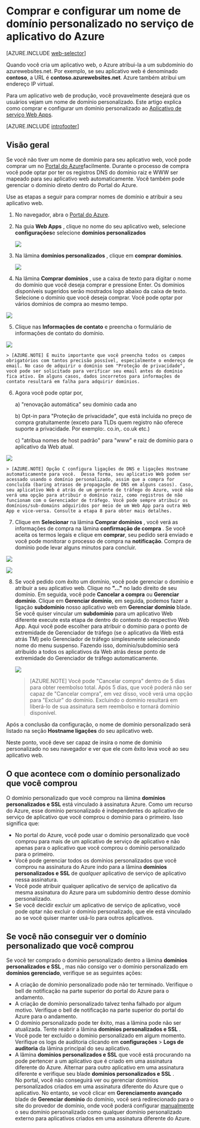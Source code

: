 <properties
    pageTitle="Como comprar um nome de domínio personalizado no Azure aplicativo de serviço Web Apps"
    description="Saiba como comprar um nome de domínio personalizado com um aplicativo web no serviço de aplicativo do Azure."
    services="app-service\web"
    documentationCenter=""
    authors="rmcmurray"
    manager="wpickett"
    editor=""/>

<tags
    ms.service="app-service-web"
    ms.workload="web"
    ms.tgt_pltfrm="na"
    ms.devlang="na"
    ms.topic="article"
    ms.date="08/11/2016"
    ms.author="robmcm"/>

# <a name="buy-and-configure-a-custom-domain-name-in-azure-app-service"></a>Comprar e configurar um nome de domínio personalizado no serviço de aplicativo do Azure

[AZURE.INCLUDE [web-selector](../../includes/websites-custom-domain-selector.md)]

Quando você cria um aplicativo web, o Azure atribui-la a um subdomínio do azurewebsites.net. Por exemplo, se seu aplicativo web é denominado **contoso**, a URL é **contoso.azurewebsites.net**. Azure também atribui um endereço IP virtual.

Para um aplicativo web de produção, você provavelmente desejará que os usuários vejam um nome de domínio personalizado. Este artigo explica como comprar e configurar um domínio personalizado ao [Aplicativo de serviço Web Apps](http://go.microsoft.com/fwlink/?LinkId=529714). 

[AZURE.INCLUDE [introfooter](../../includes/custom-dns-web-site-intro-notes.md)]


## <a name="overview"></a>Visão geral

Se você não tiver um nome de domínio para seu aplicativo web, você pode comprar um no [Portal do Azure](https://portal.azure.com/)facilmente. Durante o processo de compra você pode optar por ter os registros DNS do domínio raiz e WWW ser mapeado para seu aplicativo web automaticamente. Você também pode gerenciar o domínio direto dentro do Portal do Azure.


Use as etapas a seguir para comprar nomes de domínio e atribuir a seu aplicativo web.

1. No navegador, abra o [Portal do Azure](https://portal.azure.com/).

2. Na guia **Web Apps** , clique no nome do seu aplicativo web, selecione **configurações**e selecione **domínios personalizados**

    ![](./media/custom-dns-web-site-buydomains-web-app/dncmntask-cname-6.png)

3. Na lâmina **domínios personalizados** , clique em **comprar domínios**.

    ![](./media/custom-dns-web-site-buydomains-web-app/dncmntask-cname-buydomains-1.png)

4. Na lâmina **Comprar domínios** , use a caixa de texto para digitar o nome do domínio que você deseja comprar e pressione Enter. Os domínios disponíveis sugeridos serão mostrados logo abaixo da caixa de texto. Selecione o domínio que você deseja comprar. Você pode optar por vários domínios de compra ao mesmo tempo. 

  ![](./media/custom-dns-web-site-buydomains-web-app/dncmntask-cname-buydomains-2.png)

5. Clique nas **Informações de contato** e preencha o formulário de informações de contato do domínio.

  ![](./media/custom-dns-web-site-buydomains-web-app/dncmntask-cname-buydomains-3.png)

    > [AZURE.NOTE] É muito importante que você preencha todos os campos obrigatórios com tantos precisão possível, especialmente o endereço de email. No caso de adquirir o domínio sem "Proteção de privacidade", você pode ser solicitado para verificar seu email antes do domínio fica ativo. Em alguns casos, dados incorretos para informações de contato resultará em falha para adquirir domínios. 

6. Agora você pode optar por,

    a) "renovação automática" seu domínio cada ano
    
    b) Opt-in para "Proteção de privacidade", que está incluída no preço de compra gratuitamente (exceto para TLDs quem registro não oferece suporte a privacidade. Por exemplo:. co.in,. co.uk etc.)  
    
    c) "atribua nomes de host padrão" para "www" e raiz de domínio para o aplicativo da Web atual. 

  ![](./media/custom-dns-web-site-buydomains-web-app/dncmntask-cname-buydomains-2.5.png)
  
    > [AZURE.NOTE] Opção C configura ligações de DNS e ligações Hostname automaticamente para você.  Dessa forma, seu aplicativo Web podem ser acessado usando o domínio personalizado, assim que a compra for concluída (baring atrasos de propagação de DNS em alguns casos). Caso, seu aplicativo Web é atrás de um gerente de tráfego do Azure, você não verá uma opção para atribuir o domínio raiz, como registros de não funcionam com o Gerenciador de tráfego. Você pode sempre atribuir os domínios/sub-domains adquiridos por meio de um Web App para outra Web App e vice-versa. Consulte a etapa 8 para obter mais detalhes. 
    
7. Clique em **Selecionar** na lâmina **Comprar domínios** , você verá as informações de compra na lâmina **confirmação de compra** . Se você aceita os termos legais e clique em **comprar**, seu pedido será enviado e você pode monitorar o processo de compra na **notificação**. Compra de domínio pode levar alguns minutos para concluir. 

  ![](./media/custom-dns-web-site-buydomains-web-app/dncmntask-cname-buydomains-4.png)

  ![](./media/custom-dns-web-site-buydomains-web-app/dncmntask-cname-buydomains-5.png)

8. Se você pedido com êxito um domínio, você pode gerenciar o domínio e atribuir a seu aplicativo web. Clique no **"..."** no lado direito de seu domínio. Em seguida, você pode **Cancelar a compra** ou **Gerenciar domínio**. Clique em **Gerenciar domínio**, em seguida, podemos fazer a ligação **subdomínio** nosso aplicativo web em **Gerenciar domínio** blade. Se você quiser vincular um **subdomínio** para um aplicativo Web diferente execute esta etapa de dentro do contexto do respectivo Web App. Aqui você pode escolher para atribuir o domínio para o ponto de extremidade de Gerenciador de tráfego (se o aplicativo da Web está atrás TM) pelo Gerenciador de tráfego simplesmente selecionando nome do menu suspenso. Fazendo isso, domínio/subdomínio será atribuído a todos os aplicativos da Web atrás desse ponto de extremidade do Gerenciador de tráfego automaticamente. 

    ![](./media/custom-dns-web-site-buydomains-web-app/dncmntask-cname-buydomains-6.png)

    > [AZURE.NOTE] Você pode "Cancelar compra" dentro de 5 dias para obter reembolso total. Após 5 dias, que você poderá não ser capaz de "Cancelar compra", em vez disso, você verá uma opção para "Excluir" do domínio. Excluindo o domínio resultará em liberá-lo de sua assinatura sem reembolso e tornará domínio disponível. 

Após a conclusão da configuração, o nome de domínio personalizado será listado na seção **Hostname ligações** do seu aplicativo web.

Neste ponto, você deve ser capaz de insira o nome de domínio personalizado no seu navegador e ver que ele com êxito leva você ao seu aplicativo web.
 
## <a name="what-happens-to-the-custom-domain-you-bought"></a>O que acontece com o domínio personalizado que você comprou

O domínio personalizado que você comprou na lâmina **domínios personalizados e SSL** está vinculado à assinatura Azure. Como um recurso do Azure, esse domínio personalizado é independentes do aplicativo de serviço de aplicativo que você comprou o domínio para o primeiro. Isso significa que:

- No portal do Azure, você pode usar o domínio personalizado que você comprou para mais de um aplicativo de serviço de aplicativo e não apenas para o aplicativo que você comprou o domínio personalizado para o primeiro. 
- Você pode gerenciar todos os domínios personalizados que você comprou na assinatura do Azure indo para a lâmina **domínios personalizados e SSL** de *qualquer* aplicativo de serviço de aplicativo nessa assinatura.
- Você pode atribuir qualquer aplicativo de serviço de aplicativo da mesma assinatura do Azure para um subdomínio dentro desse domínio personalizado.
- Se você decidir excluir um aplicativo de serviço de aplicativo, você pode optar não excluir o domínio personalizado, que ele está vinculado ao se você quiser manter usá-lo para outros aplicativos.

## <a name="if-you-cant-see-the-custom-domain-you-bought"></a>Se você não conseguir ver o domínio personalizado que você comprou

Se você ter comprado o domínio personalizado dentro a lâmina **domínios personalizados e SSL** , mas não consigo ver o domínio personalizado em **domínios gerenciado**, verifique se as seguintes ações:

- A criação de domínio personalizado pode não ter terminado. Verifique o bell de notificação na parte superior do portal do Azure para o andamento.
- A criação de domínio personalizado talvez tenha falhado por algum motivo. Verifique o bell de notificação na parte superior do portal do Azure para o andamento.
- O domínio personalizado pode ter êxito, mas a lâmina pode não ser atualizada. Tente reabrir a lâmina **domínios personalizados e SSL** .
- Você pode ter excluído o domínio personalizado em algum momento. Verifique os logs de auditoria clicando em **configurações** > **Logs de auditoria** da lâmina principal do seu aplicativo. 
- A lâmina **domínios personalizados e SSL** que você está procurando na pode pertencer a um aplicativo que é criado em uma assinatura diferente do Azure. Alternar para outro aplicativo em uma assinatura diferente e verifique seu blade **domínios personalizados e SSL** .  
  No portal, você não conseguirá ver ou gerenciar domínios personalizados criados em uma assinatura diferente do Azure que o aplicativo. No entanto, se você clicar em **Gerenciamento avançado** blade de **Gerenciar domínio** do domínio, você será redirecionado para o site do provedor de domínio, onde você poderá configurar   [manualmente](web-sites-custom-domain-name.md) o seu domínio personalizado como qualquer domínio personalizado externo 
   para aplicativos criados em uma assinatura diferente do Azure. 


